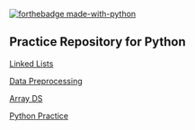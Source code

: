 [![forthebadge made-with-python](http://ForTheBadge.com/images/badges/made-with-python.svg)](https://www.python.org/)

## Practice Repository for Python

[Linked Lists](https://github.com/KarthikKaiplody/Practice_Repo/blob/master/1_LinkedLists.py)

[Data Preprocessing](https://github.com/KarthikKaiplody/Practice_Repo/blob/master/Data_Preprocessing.ipynb)

[Array DS](https://github.com/KarthikKaiplody/Practice_Repo/blob/master/ArrayDS.ipynb)

[Python Practice](https://github.com/KarthikKaiplody/Practice_Repo/blob/master/Python%2BPractice.ipynb)


